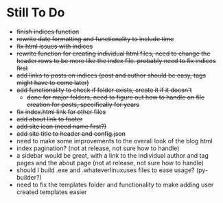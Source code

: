 # Still To Do  

* ~~finish indices function~~
* ~~rewrite date formatting and functionality to include time~~
* ~~fix html issues with indices~~
* ~~rewrite function for creating individual html files, need to change the header rows to be more like the index file. probably need to fix indices first~~
* ~~add links to posts on indices (post and author should be easy, tags might have to come later)~~
* ~~add functionality to check if folder exists, create it if it doesn't~~
  * ~~done for major folders, need to figure out how to handle on file creation for posts, specifically for years~~
* ~~fix index.html link for other files~~
* ~~add about link to footer~~
* ~~add site icon (need name first?)~~
* ~~add site title to header and config.json~~
* need to make some improvements to the overall look of the blog html
* index pagination? (not at release, not sure how to handle)
* a sidebar would be great, with a link to the individual author and tag pages and the about page (not at release, not sure how to handle)
* should I build .exe and .whateverlinuxuses files to ease usage? (py-builder?)
* need to fix the templates folder and functionality to make adding user created templates easier

